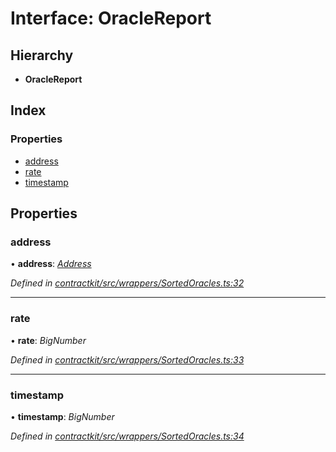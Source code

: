 # Interface: OracleReport

## Hierarchy

* **OracleReport**

## Index

### Properties

* [address](_wrappers_sortedoracles_.oraclereport.md#address)
* [rate](_wrappers_sortedoracles_.oraclereport.md#rate)
* [timestamp](_wrappers_sortedoracles_.oraclereport.md#timestamp)

## Properties

###  address

• **address**: *[Address](../modules/_base_.md#address)*

*Defined in [contractkit/src/wrappers/SortedOracles.ts:32](https://github.com/celo-org/celo-monorepo/blob/master/packages/contractkit/src/wrappers/SortedOracles.ts#L32)*

___

###  rate

• **rate**: *BigNumber*

*Defined in [contractkit/src/wrappers/SortedOracles.ts:33](https://github.com/celo-org/celo-monorepo/blob/master/packages/contractkit/src/wrappers/SortedOracles.ts#L33)*

___

###  timestamp

• **timestamp**: *BigNumber*

*Defined in [contractkit/src/wrappers/SortedOracles.ts:34](https://github.com/celo-org/celo-monorepo/blob/master/packages/contractkit/src/wrappers/SortedOracles.ts#L34)*
